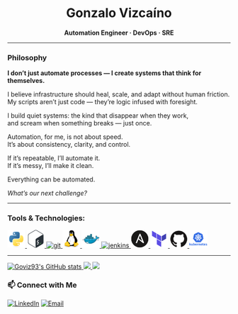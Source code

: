<h1 align="center"> Gonzalo Vizcaíno</h1>

<p align="center">
  <strong>Automation Engineer · DevOps · SRE  </strong>
</p>

--- 

### Philosophy

**I don’t just automate processes — I create systems that think for themselves.**  

I believe infrastructure should heal, scale, and adapt without human friction.  
My scripts aren’t just code — they’re logic infused with foresight.

I build quiet systems: the kind that disappear when they work,  
and scream when something breaks — just once.

Automation, for me, is not about speed.  
It’s about consistency, clarity, and control.

If it’s repeatable, I’ll automate it.  
If it’s messy, I’ll make it clean.

Everything can be automated.  

*What’s our next challenge?*

---

<h3 align="left"> Tools & Technologies:</h3>
<p align="left">
  <a href="https://www.python.org" target="_blank"> <img src="https://raw.githubusercontent.com/devicons/devicon/master/icons/python/python-original.svg" alt="python" width="40" height="40"/> </a>
  <a href="https://www.gnu.org/software/bash/" target="_blank"> <img src="https://raw.githubusercontent.com/devicons/devicon/master/icons/bash/bash-original.svg" alt="bash" width="40" height="40"/> </a>
  <a href="https://git-scm.com/" target="_blank"> <img src="https://www.vectorlogo.zone/logos/git-scm/git-scm-icon.svg" alt="git" width="40" height="40"/> </a>
  <a href="https://www.linux.org/" target="_blank"> <img src="https://raw.githubusercontent.com/devicons/devicon/master/icons/linux/linux-original.svg" alt="linux" width="40" height="40"/> </a>
  <a href="https://www.docker.com/" target="_blank"> <img src="https://raw.githubusercontent.com/devicons/devicon/master/icons/docker/docker-original.svg" alt="docker" width="40" height="40"/> </a>
  <a href="https://www.jenkins.io/" target="_blank"> <img src="https://www.vectorlogo.zone/logos/jenkins/jenkins-icon.svg" alt="jenkins" width="40" height="40"/> </a>
  <a href="https://www.ansible.com/" target="_blank"> <img src="https://raw.githubusercontent.com/devicons/devicon/master/icons/ansible/ansible-original.svg" alt="ansible" width="40" height="40"/> </a>
  <a href="https://www.terraform.io/" target="_blank"> <img src="https://raw.githubusercontent.com/devicons/devicon/master/icons/terraform/terraform-original.svg" alt="terraform" width="40" height="40"/> </a>
  <a href="https://docs.github.com/en/actions" target="_blank"> <img src="https://raw.githubusercontent.com/devicons/devicon/master/icons/github/github-original.svg" alt="github actions" width="40" height="40"/> </a>
  <a href="https://kubernetes.io/" target="_blank"> <img src="https://raw.githubusercontent.com/devicons/devicon/master/icons/kubernetes/kubernetes-plain-wordmark.svg" alt="kubernetes" width="40" height="40"/> </a>
</p>

---
<!-- GitHub Stats -->
<a href="https://github.com/Goviz93">
  <img src="https://github-readme-stats.vercel.app/api?username=Goviz93&show_icons=true&count_private=true&title_color=0891b2&text_color=ffffff&icon_color=0891b2&bg_color=1c1917&hide_border=true" alt="Goviz93's GitHub stats" />
</a>

<!-- GitHub Streak -->
<a href="https://github.com/Goviz93">
  <img src="https://github-readme-streak-stats.herokuapp.com/?user=Goviz93&stroke=ffffff&background=1c1917&ring=0891b2&fire=0891b2&currStreakNum=ffffff&currStreakLabel=0891b2&sideNums=ffffff&sideLabels=ffffff&dates=ffffff&hide_border=true" />
</a>


<!-- Top Languages -->
<a href="https://github.com/Goviz93">
  <img src="https://github-readme-stats.vercel.app/api/top-langs/?username=Goviz93&langs_count=10&title_color=0891b2&text_color=ffffff&icon_color=0891b2&bg_color=1c1917&hide_border=true&locale=en&custom_title=Top%20Languages" />
</a>

### 📫 Connect with Me

[![LinkedIn](https://img.shields.io/badge/LinkedIn-0077B5?style=flat&logo=linkedin&logoColor=white)](https://www.linkedin.com/in/gonzalo-vizcaíno-rodríguez-b5bab8205)
[![Email](https://img.shields.io/badge/Email-vizro_93@outlook.com-blue)](mailto:vizro_93@outlook.com)

